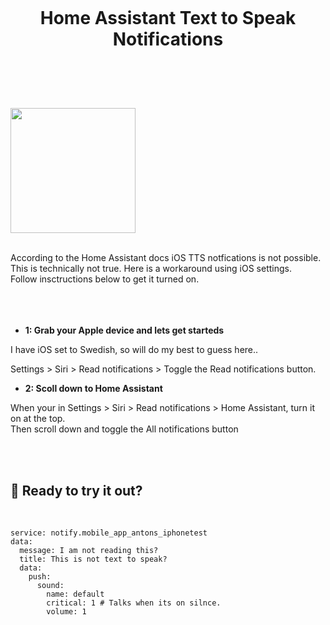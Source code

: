 
<h1 align="center">
<br>

Home Assistant Text to Speak Notifications

</h1><br>
<br><br>

<img src="https://i.ibb.co/ZGsVMwZ/hadocs.png" width="200" height="200"  /><br><br>

According to the Home Assistant docs iOS TTS notfications is not possible. <br>
This is technically not true. Here is a workaround using iOS settings. <br>
Follow insctructions below to get it turned on. <br> 
<br><br><br>


- **1: Grab your Apple device and lets get starteds** <br>

I have iOS set to Swedish, so will do my best to guess here.. <br>

Settings > Siri > Read notifications > Toggle the Read notifications button. <br>

- **2: Scoll down to Home Assistant** <br>

When your in Settings > Siri > Read notifications > Home Assistant, turn it on at the top. <br>
Then scroll down and toggle the All notifications button<br>



<br><br>




## 🦆 Ready to try it out? <br>


<br>


```
service: notify.mobile_app_antons_iphonetest
data:
  message: I am not reading this?
  title: This is not text to speak?
  data:
    push:
      sound:
        name: default
        critical: 1	# Talks when its on silnce.
        volume: 1
```

<br><br>



